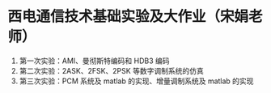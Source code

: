 # 西电通信技术基础实验及大作业（宋娟老师）
1. 第一次实验：AMI、曼彻斯特编码和 HDB3 编码
2. 第二次实验：2ASK、2FSK、2PSK 等数字调制系统的仿真
3. 第三次实验：PCM 系统及 matlab 的实现、增量调制系统及 matlab
的实现
